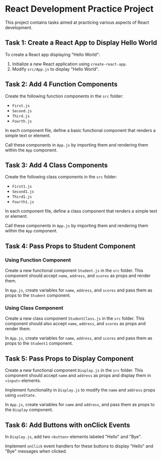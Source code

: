 # React Development Practice Project

This project contains tasks aimed at practicing various aspects of React development.

## Task 1: Create a React App to Display Hello World

To create a React app displaying "Hello World":

1. Initialize a new React application using `create-react-app`.
2. Modify `src/App.js` to display "Hello World".

## Task 2: Add 4 Function Components

Create the following function components in the `src` folder:
- `First.js`
- `Second.js`
- `Third.js`
- `Fourth.js`

In each component file, define a basic functional component that renders a simple text or element.

Call these components in `App.js` by importing them and rendering them within the `App` component.

## Task 3: Add 4 Class Components

Create the following class components in the `src` folder:
- `First1.js`
- `Second1.js`
- `Third1.js`
- `Fourth1.js`

In each component file, define a class component that renders a simple text or element.

Call these components in `App.js` by importing them and rendering them within the `App` component.

## Task 4: Pass Props to Student Component

### Using Function Component

Create a new functional component `Student.js` in the `src` folder. This component should accept `name`, `address`, and `scores` as props and render them.

In `App.js`, create variables for `name`, `address`, and `scores` and pass them as props to the `Student` component.

### Using Class Component

Create a new class component `StudentClass.js` in the `src` folder. This component should also accept `name`, `address`, and `scores` as props and render them.

In `App.js`, create variables for `name`, `address`, and `scores` and pass them as props to the `Student1` component.

## Task 5: Pass Props to Display Component

Create a new functional component `Display.js` in the `src` folder. This component should accept `name` and `address` as props and display them in `<input>` elements.

Implement functionality in `Display.js` to modify the `name` and `address` props using `useState`.

In `App.js`, create variables for `name` and `address`, and pass them as props to the `Display` component.

## Task 6: Add Buttons with onClick Events

In `Display.js`, add two `<button>` elements labeled "Hello" and "Bye".

Implement `onClick` event handlers for these buttons to display "Hello" and "Bye" messages when clicked.

